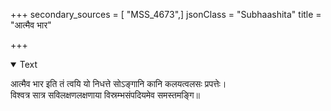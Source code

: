 +++
secondary_sources = [ "MSS_4673",]
jsonClass = "Subhaashita"
title = "आत्मैव भार"

+++

<details open><summary>Text</summary>

आत्मैव भार इति तं त्वयि यो निधत्ते सोऽङ्गानि कानि कलयत्वलसः प्रपत्तेः।  
विश्वत्र सात्र सविलक्षणलक्षणाया विस्रम्भसंपदियमेव समस्तमङ्गि॥
</details>
